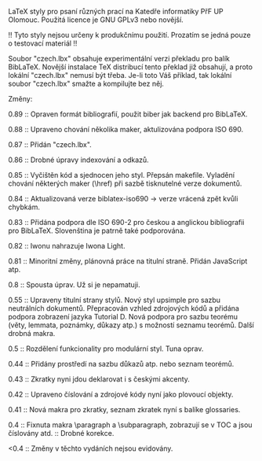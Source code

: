 LaTeX styly pro psaní různých prací na Katedře informatiky PřF UP 
Olomouc. Použitá licence je GNU GPLv3 nebo novější.

!! Tyto styly nejsou určeny k produkčnímu použití. Prozatím se jedná pouze o testovací materiál !!

Soubor "czech.lbx" obsahuje experimentální verzi překladu pro balík BibLaTeX. Novější instalace TeX distribucí tento překlad již obsahují, a proto lokální "czech.lbx" nemusí být třeba. Je-li toto Váš příklad, tak lokální soubor "czech.lbx" smažte a kompilujte bez něj.


Změny:

0.89
 :: Opraven formát bibliografií, použit biber jak backend pro BibLaTeX.

0.88
 :: Upraveno chování několika maker, aktulizována podpora ISO 690.

0.87
 :: Přidán "czech.lbx".

0.86
 :: Drobné úpravy indexování a odkazů.

0.85
 :: Vyčištěn kód a sjednocen jeho styl. Přepsán makefile. Vyladění chování některých maker (\href) při sazbě tisknutelné verze dokumentů.

0.84
 :: Aktualizovaná verze biblatex-iso690 -> verze vrácená zpět kvůli chybkám.

0.83
 :: Přidána podpora dle ISO 690-2 pro českou a anglickou bibliografii pro BibLaTeX. Slovenština je patrně také podporována.

0.82
 :: Iwonu nahrazuje Iwona Light.

0.81
 :: Minoritní změny, plánovná práce na titulní straně. Přidán JavaScript atp.

0.8
 :: Spousta úprav. Už si je nepamatuji.

0.55
 :: Upraveny titulní strany stylů. Nový styl upsimple pro sazbu neutrálních dokumentů. Přepracován vzhled zdrojových kódů a přidána podpora zobrazení jazyka Tutorial D. Nová podpora pro sazbu teorému (věty, lemmata, poznámky, důkazy atp.) s možností seznamu teorémů. Další drobná makra.

0.5
 :: Rozdělení funkcionality pro modulární styl. Tuna oprav.

0.44
 :: Přidány prostředí na sazbu důkazů atp. nebo seznam teorémů.

0.43
 :: Zkratky nyni jdou deklarovat i s českými akcenty.

0.42
 :: Upraveno číslování a zdrojové kódy nyní jako plovoucí objekty.

0.41
 :: Nová makra pro zkratky, seznam zkratek nyní s balíke glossaries.

0.4
 :: Fixnuta makra \paragraph a \subparagraph, zobrazují se v TOC a jsou číslovány atd.
 :: Drobné korekce.

<0.4
 :: Změny v těchto vydáních nejsou evidovány.
